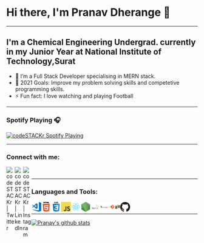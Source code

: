 # Hi there, I'm Pranav Dherange 👋

---

## I'm a Chemical Engineering Undergrad. currently in my Junior Year at National Institute of Technology,Surat

- 🌱 I’m a Full Stack Developer specialising in MERN stack.
- 🥅 2021 Goals: Improve my problem solving skills and competetive programming skills.
- ⚡ Fun fact: I love watching and playing Football 

---

### Spotify Playing 🎧

[<img src="https://now-playing-codestackr.vercel.app/api/spotify-playing" alt="codeSTACKr Spotify Playing" width="350" />](https://open.spotify.com/user/swyqyimdc12jajde4vpwd2x1b)

---

### Connect with me:

[<img align="left" alt="codeSTACKr | Twitter" width="22px" src="https://img.icons8.com/color/48/000000/twitter.png" />][twitter]
[<img align="left" alt="codeSTACKr | LinkedIn" width="22px" src="https://img.icons8.com/color/48/000000/linkedin.png" />][linkedin]
[<img align="left" alt="codeSTACKr | Instagram" width="22px" src="https://img.icons8.com/color/48/000000/instagram.png" />][instagram]

<br />

---

### Languages and Tools:

<img align="left" alt="Visual Studio Code" width="26px" src="https://raw.githubusercontent.com/github/explore/80688e429a7d4ef2fca1e82350fe8e3517d3494d/topics/visual-studio-code/visual-studio-code.png" />
<img align="left" alt="HTML5" width="26px" src="https://raw.githubusercontent.com/github/explore/80688e429a7d4ef2fca1e82350fe8e3517d3494d/topics/html/html.png" />
<img align="left" alt="CSS3" width="26px" src="https://raw.githubusercontent.com/github/explore/80688e429a7d4ef2fca1e82350fe8e3517d3494d/topics/css/css.png" />
<img align="left" alt="JavaScript" width="26px" src="https://raw.githubusercontent.com/github/explore/80688e429a7d4ef2fca1e82350fe8e3517d3494d/topics/javascript/javascript.png" />
<img align="left" alt="React" width="26px" src="https://raw.githubusercontent.com/github/explore/80688e429a7d4ef2fca1e82350fe8e3517d3494d/topics/react/react.png" />
<img align="left" alt="Node.js" width="26px" src="https://raw.githubusercontent.com/github/explore/80688e429a7d4ef2fca1e82350fe8e3517d3494d/topics/nodejs/nodejs.png" />
<img align="left" alt="MySQL" width="26px" src="https://raw.githubusercontent.com/github/explore/80688e429a7d4ef2fca1e82350fe8e3517d3494d/topics/mysql/mysql.png" />
<img align="left" alt="MongoDB" width="26px" src="https://raw.githubusercontent.com/github/explore/80688e429a7d4ef2fca1e82350fe8e3517d3494d/topics/mongodb/mongodb.png" />
<img align="left" alt="Git" width="26px" src="https://raw.githubusercontent.com/github/explore/80688e429a7d4ef2fca1e82350fe8e3517d3494d/topics/git/git.png" />
<img align="left" alt="GitHub" width="26px" src="https://raw.githubusercontent.com/github/explore/78df643247d429f6cc873026c0622819ad797942/topics/github/github.png" />

<br />

---

<!-- <details>
  <summary>:zap: Recent GitHub Activity</summary>
  
<!--START_SECTION:activity-->
<!-- 1. 💪 Opened PR [#3](https://github.com/sahilrajiv/ChES/pull/3) in [sahilrajiv/ChES](https://github.com/sahilrajiv/ChES)
2. ❌ Closed PR [#2](https://github.com/sahilrajiv/ChES/pull/2) in [sahilrajiv/ChES](https://github.com/sahilrajiv/ChES)
3. ❌ Reopened PR [#2](https://github.com/sahilrajiv/ChES/pull/2) in [sahilrajiv/ChES](https://github.com/sahilrajiv/ChES)
4. ❌ Closed PR [#2](https://github.com/sahilrajiv/ChES/pull/2) in [sahilrajiv/ChES](https://github.com/sahilrajiv/ChES)
5. ❌ Reopened PR [#105](https://github.com/amanmehara/programming/pull/105) in [amanmehara/programming](https://github.com/amanmehara/programming) -->
<!--END_SECTION:activity-->

<!-- </details> --> 

<!-- <details>
  <summary>:zap: GitHub Stats</summary>

  <img align="left" alt="P-star-art's GitHub Stats" src="https://github-readme-stats.codestackr.vercel.app/api?username=P-star-art&show_icons=true&hide_border=true" />

</details> -->

[![Pranav's github stats](https://github-readme-stats.vercel.app/api?username=P-star-art&show_icons=true&theme=tokyonight)](https://github.com/P-star-art/github-readme-stats)

[twitter]: https://twitter.com/dherange_pranav
[instagram]: https://www.instagram.com/pranav_1001/
[linkedin]: https://www.linkedin.com/in/pranav-dherange-251b101a7/
